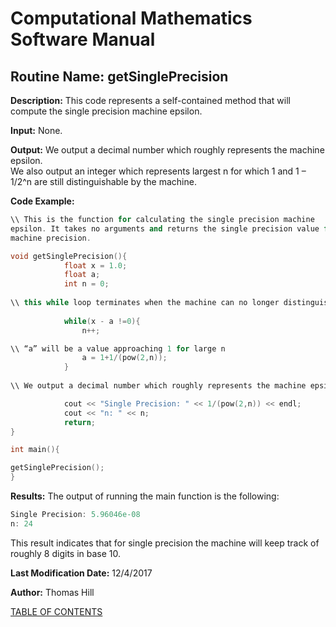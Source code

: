 # Computational Mathematics Software Manual

## **Routine Name:** getSinglePrecision
**Description:** This code represents a self-contained method that will compute the single precision machine epsilon.

**Input:**  None.

**Output:** We output a decimal number which roughly represents the machine epsilon.  
We also output an integer which represents largest n for which 1 and 1 –  1/2^n   are still distinguishable by the machine.

**Code Example:** 

```C++
\\ This is the function for calculating the single precision machine
epsilon. It takes no arguments and returns the single precision value for
machine precision.  

void getSinglePrecision(){
    		float x = 1.0;
    		float a; 
    		int n = 0; 
    	
\\ this while loop terminates when the machine can no longer distinguish the difference between x and a.
 
    		while(x - a !=0){ 
        		n++;

\\ “a” will be a value approaching 1 for large n 
        		a = 1+1/(pow(2,n));
    		}
	
\\ We output a decimal number which roughly represents the machine epsilon.  We also output an integer which represents largest n for which 1 and 1 – (1/(2^n)) are still distinguishable by the machine. 

    		cout << "Single Precision: " << 1/(pow(2,n)) << endl; 
    		cout << "n: " << n; 
    		return;
}

int main(){

getSinglePrecision(); 
}
```

**Results:** The output of running the main function is the following:  

```C++
Single Precision: 5.96046e-08
n: 24

```
This result indicates that for single precision the machine will keep track of roughly 8 digits in base 10.

**Last Modification Date:** 12/4/2017

**Author:** Thomas Hill

[TABLE OF CONTENTS](./TABLEOFCONTENTS.md)
